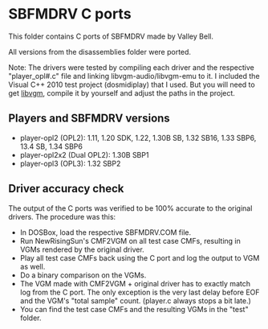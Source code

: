 # SBFMDRV C ports

This folder contains C ports of SBFMDRV made by Valley Bell.

All versions from the disassemblies folder were ported.


Note:
The drivers were tested by compiling each driver and the respective "player_opl#.c" file and linking libvgm-audio/libvgm-emu to it.
I included the Visual C++ 2010 test project (dosmidiplay) that I used.
But you will need to get [libvgm](https://github.com/ValleyBell/libvgm/), compile it by yourself and adjust the paths in the project.


## Players and SBFMDRV versions

- player-opl2 (OPL2): 1.11, 1.20 SDK, 1.22, 1.30B SB, 1.32 SB16, 1.33 SBP6, 13.4 SB, 1.34 SBP6
- player-opl2x2 (Dual OPL2): 1.30B SBP1
- player-opl3 (OPL3): 1.32 SBP2


## Driver accuracy check

The output of the C ports was verified to be 100% accurate to the original drivers.
The procedure was this:
- In DOSBox, load the respective SBFMDRV.COM file.
- Run NewRisingSun's CMF2VGM on all test case CMFs, resulting in VGMs rendered by the original driver.
- Play all test case CMFs back using the C port and log the output to VGM as well.
- Do a binary comparison on the VGMs.
- The VGM made with CMF2VGM + original driver has to exactly match log from the C port.
  The only exception is the very last delay before EOF and the VGM's "total sample" count. (player.c always stops a bit late.)
- You can find the test case CMFs and the resulting VGMs in the "test" folder.
